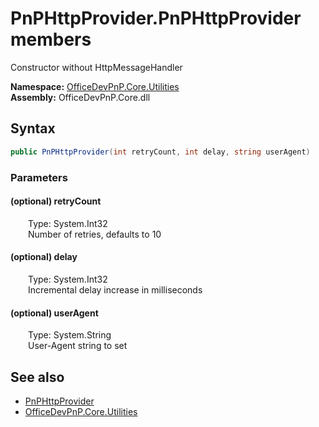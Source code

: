 # PnPHttpProvider.PnPHttpProvider members 
 Constructor without HttpMessageHandler   

**Namespace:** [OfficeDevPnP.Core.Utilities](OfficeDevPnP.Core.Utilities.md)  
**Assembly:** OfficeDevPnP.Core.dll  
## Syntax
```C#
public PnPHttpProvider(int retryCount, int delay, string userAgent)
```
### Parameters
#### (optional) retryCount  
&emsp;&emsp;Type: System.Int32  
&emsp;&emsp;Number of retries, defaults to 10  


#### (optional) delay  
&emsp;&emsp;Type: System.Int32  
&emsp;&emsp;Incremental delay increase in milliseconds  


#### (optional) userAgent  
&emsp;&emsp;Type: System.String  
&emsp;&emsp;User-Agent string to set  


## See also
- [PnPHttpProvider](OfficeDevPnP.Core.Utilities.PnPHttpProvider.md)
- [OfficeDevPnP.Core.Utilities](OfficeDevPnP.Core.Utilities.md)
